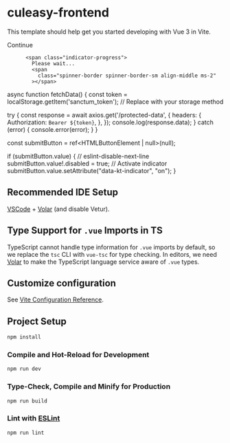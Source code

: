 # culeasy-frontend

This template should help get you started developing with Vue 3 in Vite.


   <span class="indicator-label"> Continue </span>

          <span class="indicator-progress">
            Please wait...
            <span
              class="spinner-border spinner-border-sm align-middle ms-2"
            ></span>
 </span>

async function fetchData() {
  const token = localStorage.getItem('sanctum_token'); // Replace with your storage method

  try {
    const response = await axios.get('/protected-data', {
      headers: {
        Authorization: `Bearer ${token}`,
      },
    });
    console.log(response.data);
  } catch (error) {
    console.error(error);
  }
}

const submitButton = ref<HTMLButtonElement | null>(null);

  if (submitButton.value) {
        // eslint-disable-next-line
        submitButton.value!.disabled = true;
        // Activate indicator
        submitButton.value.setAttribute("data-kt-indicator", "on");
      }

## Recommended IDE Setup







[VSCode](https://code.visualstudio.com/) + [Volar](https://marketplace.visualstudio.com/items?itemName=Vue.volar) (and disable Vetur).

## Type Support for `.vue` Imports in TS

TypeScript cannot handle type information for `.vue` imports by default, so we replace the `tsc` CLI with `vue-tsc` for type checking. In editors, we need [Volar](https://marketplace.visualstudio.com/items?itemName=Vue.volar) to make the TypeScript language service aware of `.vue` types.

## Customize configuration

See [Vite Configuration Reference](https://vitejs.dev/config/).

## Project Setup

```sh
npm install
```

### Compile and Hot-Reload for Development

```sh
npm run dev
```

### Type-Check, Compile and Minify for Production

```sh
npm run build
```

### Lint with [ESLint](https://eslint.org/)

```sh
npm run lint
```

